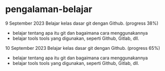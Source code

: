 # pengalaman-belajar

9 September 2023
Belajar kelas dasar git dengan Github. (progress 38%)
* belajar tentang apa itu git dan bagaimana cara menggunakannya
* belajar tools tools yang digunakan, seperti Github, Gitlab, dll.

10 September 2023
Belajar kelas dasar git dengan Github. (progress 65%)
* belajar tentang apa itu git dan bagaimana cara menggunakannya
* belajar tools tools yang digunakan, seperti Github, Gitlab, dll.
